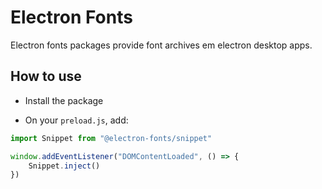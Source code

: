 # Electron Fonts

Electron fonts packages provide font archives em electron desktop apps.

## How to use

* Install the package

* On your `preload.js`, add:

```ts
import Snippet from "@electron-fonts/snippet"

window.addEventListener("DOMContentLoaded", () => {
    Snippet.inject()
})
```